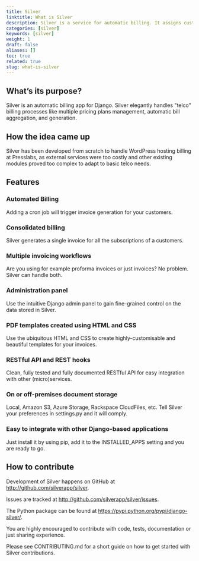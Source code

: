 ```yaml
---
title: Silver
linktitle: What is Silver
description: Silver is a service for automatic billing. It assigns customers to plans and creates automatic invoice entries.
categories: [silver]
keywords: [silver]
weight: 1
draft: false
aliases: []
toc: true
related: true
slug: what-is-silver
---
```


## What’s its purpose?

Silver is an automatic billing app for Django. Silver elegantly handles "telco" billing processes like multiple pricing plans management, automatic bill aggregation, and generation.

## How the idea came up

Silver has been developed from scratch to handle WordPress hosting billing at Presslabs, as external services were too costly and other existing modules proved too complex to adapt to basic telco needs.

## Features

### Automated Billing
Adding a cron job will trigger invoice generation for your customers.

### Consolidated billing
Silver generates a single invoice for all the subscriptions of a customers.

### Multiple invoicing workflows

Are you using for example proforma invoices or just invoices? No problem. Silver can handle both.

### Administration panel

Use the intuitive Django admin panel to gain fine-grained control on the data stored in Silver.

### PDF templates created using HTML and CSS

Use the ubiquitous HTML and CSS to create highly-customisable and beautiful templates for your invoices.

### RESTful API and REST hooks

Clean, fully tested and fully documented RESTful API for easy integration with other (micro)services.

### On or off-premises document storage

Local, Amazon S3, Azure Storage, Rackspace CloudFiles, etc. Tell Silver your preferences in settings.py and it will comply.

### Easy to integrate with other Django-based applications

Just install it by using pip, add it to the INSTALLED_APPS setting and you are ready to go.

## How to contribute

Development of Silver happens on GitHub at http://github.com/silverapp/silver.

Issues are tracked at http://github.com/silverapp/silver/issues.

The Python package can be found at https://pypi.python.org/pypi/django-silver/.

You are highly encouraged to contribute with code, tests, documentation
or just sharing experience.

Please see CONTRIBUTING.md for a short guide on how to get started with
Silver contributions.
